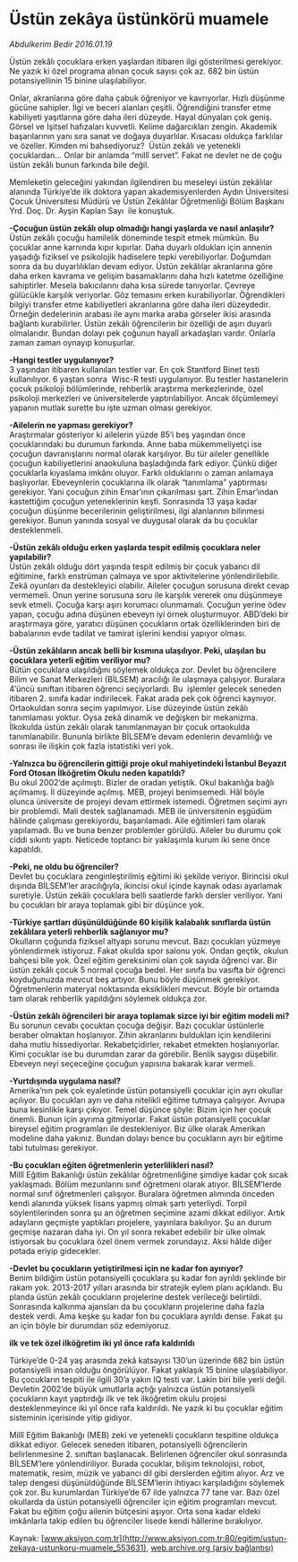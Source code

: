 # Üstün zekâya üstünkörü muamele

*Abdulkerim Bedir 2016.01.19*

<div class="pNewsDetailMainContent ctx_content" itemprop="articleBody">
 <p>
  Üstün zekâlı çocuklara erken yaşlardan itibaren ilgi gösterilmesi gerekiyor. Ne yazık ki özel programa alınan çocuk sayısı çok az. 682 bin üstün potansiyellinin 15 binine ulaşılabiliyor.
 </p>
 <p>
  Onlar, akranlarına göre daha çabuk öğreniyor ve kavrıyorlar. Hızlı düşünme gücüne sahipler. İlgi ve beceri alanları çeşitli. Öğrendiğini transfer etme kabiliyeti yaşıtlarına göre daha ileri düzeyde. Hayal dünyaları çok geniş. Görsel ve İşitsel hafızaları kuvvetli. Kelime dağarcıkları zengin. Akademik başarılarının yanı sıra sanat ve doğaya duyarlılar. Kısacası oldukça farklılar ve özeller. Kimden mi bahsediyoruz?  Üstün zekâlı ve yetenekli çocuklardan… Onlar bir anlamda “millî servet”. Fakat ne devlet ne de çoğu üstün zekâlı bunun farkında bile değil.
 </p>
 <p>
  Memleketin geleceğini yakından ilgilendiren bu meseleyi üstün zekâlılar alanında Türkiye’de ilk doktora yapan akademisyenlerden Aydın Üniversitesi Çocuk Üniversitesi Müdürü ve Üstün Zekâlılar Öğretmenliği Bölüm Başkanı Yrd. Doç. Dr. Ayşin Kaplan Sayı  ile konuştuk.
 </p>
 <p>
  <strong>
   -Çocuğun üstün zekâlı olup olmadığı hangi yaşlarda ve nasıl anlaşılır?
  </strong>
  <br/>
  Üstün zekâlı çocuğu hamilelik döneminde tespit etmek mümkün. Bu çocuklar anne karnında kıpır kıpırlar. Daha duyarlı oldukları için annenin yaşadığı fiziksel ve psikolojik hadiselere tepki verebiliyorlar. Doğumdan sonra da bu duyarlılıkları devam ediyor. Üstün zekâlılar akranlarına göre daha erken kavrama ve gelişim basamaklarını daha hızlı katetme özelliğine sahiptirler. Mesela bakıcılarını daha kısa sürede tanıyorlar. Çevreye gülücükle karşılık veriyorlar. Göz temasını erken kurabiliyorlar. Öğrendikleri bilgiyi transfer etme kabiliyetleri akranlarına göre daha ileri düzeydedir. Örneğin dedelerinin arabası ile aynı marka araba görseler ikisi arasında bağlantı kurabilirler. Üstün zekâlı öğrencilerin bir özelliği de aşırı duyarlı olmalarıdır. Bundan dolayı pek çoğunun hayalî arkadaşları vardır. Onlarla zaman zaman oynayıp konuşurlar.
 </p>
 <p>
  <strong>
   -Hangi testler uygulanıyor?
  </strong>
  <br/>
  3 yaşından itibaren kullanılan testler var. En çok Stantford Binet testi kullanılıyor. 6 yaştan sonra  Wisc-R testi uygulanıyor. Bu testler hastanelerin çocuk psikoloji bölümlerinde, rehberlik araştırma merkezlerinde, özel psikoloji merkezleri ve üniversitelerde yaptırılabiliyor. Ancak ölçümlemeyi yapanın mutlak surette bu işte uzman olması gerekiyor.
 </p>
 <p>
  <strong>
   -Ailelerin ne yapması gerekiyor?
  </strong>
  <br/>
  Araştırmalar gösteriyor ki ailelerin yüzde 85’i beş yaşından önce çocuklarındaki bu durumun farkında. Anne baba mükemmeliyetçi ise çocuğun davranışlarını normal olarak karşılıyor. Bu tür aileler genellikle çocuğun kabiliyetlerini anaokuluna başladığında fark ediyor. Çünkü diğer çocuklarla kıyaslama imkânı oluyor. Farklı olduklarını o zaman anlamaya başlıyorlar. Ebeveynlerin çocuklarına ilk olarak “tanımlama” yaptırması gerekiyor. Yani çocuğun zihin Emar’ının çıkarılması şart. Zihin Emar’ından kastettiğim çocuğun yeteneklerinin keşfi. Sonrasında 13 yaşa kadar çocuğun düşünme becerilerinin geliştirilmesi, ilgi alanlarının bilinmesi gerekiyor. Bunun yanında sosyal ve duygusal olarak da bu çocuklar desteklenmeli.
 </p>
 <p>
  <strong>
   -Üstün zekâlı olduğu erken yaşlarda tespit edilmiş çocuklara neler yapılabilir?
  </strong>
  <br/>
  Üstün zekâlı olduğu dört yaşında tespit edilmiş bir çocuk yabancı dil eğitimine, farklı enstrüman çalmaya ve spor aktivitelerine yönlendirilebilir. Zekâ oyunları da destekleyici olabilir. Aileler çocuğun sorusuna direkt cevap vermemeli. Onun yerine sorusuna soru ile karşılık vererek onu düşünmeye sevk etmeli. Çocuğa karşı aşırı korumacı olunmamalı. Çocuğun yerine ödev yapan, çocuğu adına düşünen ebeveyn iyi örnek oluşturmuyor. ABD’deki bir araştırmaya göre, yaratıcı düşünen çocukların ortak özelliklerinden biri de babalarının evde tadilat ve tamirat işlerini kendisi yapıyor olması.
 </p>
 <p>
  <strong>
   -Üstün zekâlıların ancak belli bir kısmına ulaşılıyor. Peki, ulaşılan bu çocuklara yeterli eğitim veriliyor mu?
  </strong>
  <br/>
  Bütün çocuklara ulaşıldığını söylemek oldukça zor. Devlet bu öğrencilere Bilim ve Sanat Merkezleri (BİLSEM) aracılığı ile ulaşmaya çalışıyor. Buralara 4’üncü sınıftan itibaren öğrenci seçiyorlardı. Bu  işlemler gelecek seneden itibaren 2. sınıfa kadar indirilecek. Fakat arada pek çok öğrenci kaynıyor. Ortaokuldan sonra seçim yapılmıyor. Lise düzeyinde üstün zekâlı tanımlaması yoktur. Oysa zekâ dinamik ve değişken bir mekanizma. İlkokulda üstün zekâlı olarak tanımlanmayan bir çocuk ortaokulda tanımlanabilir. Bununla birlikte BİLSEM’e devam edenlerin devamlılığı ve sonrası ile ilişkin çok fazla istatistiki veri yok.
 </p>
 <p>
  <strong>
   -Yalnızca bu öğrencilerin gittiği proje okul mahiyetindeki İstanbul Beyazıt Ford Otosan İlköğretim Okulu neden kapatıldı?
  </strong>
  <br/>
  Bu okul 2002’de açılmıştı. Bizler de oradan yetiştik. Okul bakanlığa bağlı açılmamış. İl düzeyinde açılmış. MEB, projeyi benimsemedi. Hâl böyle olunca üniversite de projeyi devam ettirmek istemedi. Öğretmen seçimi ayrı bir problemdi. Mali destek sağlanamadı. MEB ile üniversitenin eşgüdüm hâlinde çalışması gerekiyordu, başarılamadı. Aile eğitimleri tam olarak yapılamadı. Bu ve buna benzer problemler görüldü. Aileler bu durumu çok ciddi sıkıntı yaptı. Neticede toptancı bir yaklaşımla kurum iki sene önce kapatıldı.
 </p>
 <p>
  <strong>
   -Peki, ne oldu bu öğrenciler?
  </strong>
  <br/>
  Devlet bu çocuklara zenginleştirilmiş eğitimi iki şekilde veriyor. Birincisi okul dışında BİLSEM’ler aracılığıyla, ikincisi okul içinde kaynak odası ayarlamak suretiyle. Üstün zekâlı çocuklara belli saatlerde farklı dersler veriliyor. Yani bu çocukları bir araya toplamak gibi bir düşünce yok.
 </p>
 <p>
  <strong>
   -Türkiye şartları düşünüldüğünde 60 kişilik kalabalık sınıflarda üstün zekâlılara yeterli rehberlik sağlanıyor mu?
  </strong>
  <br/>
  Okulların çoğunda fiziksel altyapı sorunu mevcut. Bazı çocukları yüzmeye yönlendirmek istiyoruz. Fakat okulda spor salonu yok. Ondan geçtik, okulun bahçesi bile yok. Özel eğitim gereksinimi olan çok sayıda öğrenci var. Bir üstün zekâlı çocuk 5 normal çocuğa bedel. Her sınıfa bu vasıfta bir öğrenci koyduğunuzda mevcut beş artıyor. Bunu böyle düşünmek gerekiyor. Öğretmenlerin materyal noktasında eksiklikleri mevcut. Böyle bir ortamda tam olarak rehberlik yapıldığını söylemek oldukça zor.
 </p>
 <p>
  <strong>
   -Üstün zekâlı öğrencileri bir araya toplamak sizce iyi bir eğitim modeli mi?
  </strong>
  <br/>
  Bu sorunun cevabı çocuktan çocuğa değişir. Bazı çocuklar üstünlerle beraber olmaktan hoşlanıyor. Zihin akranlarını buldukları için kendilerini daha mutlu hissediyorlar. Rekabetçidirler, rekabet etmekten hoşlanıyorlar. Kimi çocuklar ise bu durumdan zarar da görebilir. Benlik saygısı düşebilir. Ebeveyn neyi seçeceğine çocuğun yapısına bakarak karar vermeli.
 </p>
 <p>
  <strong>
   -Yurtdışında uygulama nasıl?
  </strong>
  <br/>
  Amerika’nın pek çok eyaletinde üstün potansiyelli çocuklar için ayrı okullar açılıyor. Bu çocukları ayrı ve daha nitelikli eğitime tutmaya çalışıyor. Avrupa buna kesinlikle karşı çıkıyor. Temel düşünce şöyle: Bizim için her çocuk önemli. Bunun için ayrıma gitmiyorlar. Fakat üstün potansiyelli çocuklar bireysel eğitim programları ile destekleniyor. Biz ülke olarak Amerikan modeline daha yakınız. Bundan dolayı bence bu çocukların ayrı bir eğitime tabi tutulması gerekiyor.
 </p>
 <p>
  <strong>
   -Bu çocukları eğiten öğretmenlerin yeterlilikleri nasıl?
  </strong>
  <br/>
  Millî Eğitim Bakanlığı üstün zekâlılar öğretmenliğine şimdiye kadar çok sıcak yaklaşmadı. Bölüm mezunlarını sınıf öğretmeni olarak atıyor. BİLSEM’lerde normal sınıf öğretmenleri çalışıyor. Buralara öğretmen alımında önceden kendi alanında yüksek lisans yapmış olmak şartı yeterliydi. Torpil söylentilerinden sonra şu an öğretmen seçimine azami dikkat ediliyor. Artık adayların geçmişte yaptıkları projelere, yayınlara bakılıyor. Şu an durum geçmişe nazaran daha iyi. On yıl sonra rekabet edebilir bir ülke olmak istiyorsak bu çocuklara özel önem vermek zorundayız. Aksi hâlde diğer potada eriyip gidecekler.
 </p>
 <p>
  <strong>
   -Devlet bu çocukların yetiştirilmesi için ne kadar fon ayırıyor?
  </strong>
  <br/>
  Benim bildiğim üstün potansiyelli çocuklara şu kadar fon ayrıldı şeklinde bir rakam yok. 2013-2017 yılları arasında bir stratejik eylem planı açıklandı. Bu planda üstün zekâlı çocukların projelerine destek verileceği belirtildi. Sonrasında kalkınma ajansları da bu çocukların projelerine daha fazla destek verdi. Ama keşke şu kadar fon bu çocuklara ayrıldı dense. Fakat şu an için böyle bir durumdan söz edemiyoruz.
 </p>
 <p>
  <strong>
   ilk ve tek özel ilköğretim iki yıl önce rafa kaldırıldı
  </strong>
 </p>
 <p>
  Türkiye’de 0-24 yaş arasında zekâ katsayısı 130’un üzerinde 682 bin üstün potansiyelli insan olduğu öngörülüyor. Fakat yaklaşık 15 binine ulaşılabiliyor. Bu çocukların tespiti ile ilgili 30’a yakın IQ testi var. Lakin biri bile yerli değil. Devletin 2002’de büyük umutlarla açtığı yalnızca üstün potansiyelli çocukların kayıt yaptırdığı ilk ve tek ilköğretim okulu projesi desteklenmeyince iki yıl önce rafa kaldırıldı. Ne yazık ki bu çocuklar eğitim sisteminin içerisinde yitip gidiyor.
 </p>
 <p>
  Millî Eğitim Bakanlığı (MEB) zeki ve yetenekli çocukların tespitine oldukça dikkat ediyor. Gelecek seneden itibaren, potansiyelli öğrencilerin belirlenmesine 2. sınıftan başlanacak. Belirlenen öğrenciler okul sonrasında BİLSEM’lere yönlendiriliyor. Burada çocuklar, bilişim teknolojisi, robot, matematik, resim, müzik ve yabancı dil gibi derslerden eğitim alıyor. Arz ve talep dengesi düşünüldüğünde BİLSEM’lerin ihtiyacı karşıladığını söylemek çok zor. Bu kurumlardan Türkiye’de 67 ilde yalnızca 77 tane var. Bazı özel okullarda da üstün potansiyelli öğrenciler için eğitim programları mevcut. Fakat bu eğitim çoğu ailenin bütçesini aşıyor. Orta sona kadar eldeki imkânlarla takip edilen bu öğrenciler lisede kendi hâllerine bırakılıyor.
 </p>
</div>


Kaynak: [www.aksiyon.com.tr](http://www.aksiyon.com.tr:80/egitim/ustun-zekaya-ustunkoru-muamele_553631), [web.archive.org (arşiv bağlantısı)](http://web.archive.org/web/20160304070923/http://www.aksiyon.com.tr:80/egitim/ustun-zekaya-ustunkoru-muamele_553631)
